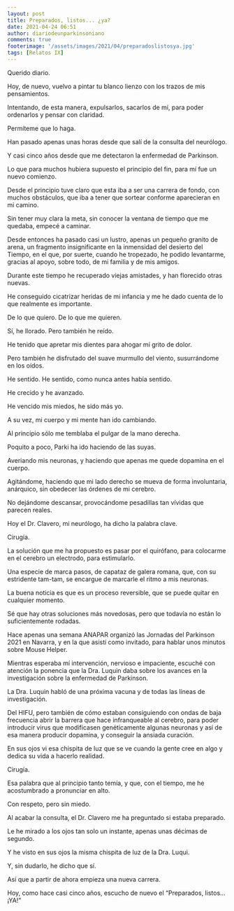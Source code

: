 ```yaml
---
layout: post
title: Preparados, listos... ¿ya?
date: 2021-04-24 06:51
author: diariodeunparkinsoniano
comments: true
footerimage: '/assets/images/2021/04/preparadoslistosya.jpg'
tags: [Relatos IX]
---
```


Querido diario.

Hoy, de nuevo, vuelvo a pintar tu blanco lienzo con los trazos de mis pensamientos.

Intentando, de esta manera, expulsarlos, sacarlos de mí, para poder ordenarlos y pensar con claridad.

Permíteme que lo haga.

Han pasado apenas unas horas desde que salí de la consulta del neurólogo.

Y casi cinco años desde que me detectaron la enfermedad de Parkinson.

Lo que para muchos hubiera supuesto el principio del fin, para mí fue un nuevo comienzo.

Desde el principio tuve claro que esta iba a ser una carrera de fondo, con muchos obstáculos, que iba a tener que sortear conforme aparecieran en mi camino.

Sin tener muy clara la meta, sin conocer la ventana de tiempo que me quedaba, empecé a caminar.

Desde entonces ha pasado casi un lustro, apenas un pequeño granito de arena, un fragmento insignificante en la inmensidad del desierto del Tiempo, en el que, por suerte, cuando he tropezado, he podido levantarme, gracias al apoyo, sobre todo, de mi familia y de mis amigos.

Durante este tiempo he recuperado viejas amistades, y han florecido otras nuevas.

He conseguido cicatrizar heridas de mi infancia y me he dado cuenta de lo que realmente es importante.

De lo que quiero. De lo que me quieren.

Sí, he llorado. Pero también he reído.

He tenido que apretar mis dientes para ahogar mí grito de dolor.  

Pero también he disfrutado del suave murmullo del viento, susurrándome en los oídos.

He sentido. He sentido, como nunca antes había sentido.

He crecido y he avanzado.

He vencido mis miedos, he sido más yo.

A su vez, mi cuerpo y mi mente han ido cambiando.

Al principio sólo me temblaba el pulgar de la mano derecha.

Poquito a poco, Parki ha ido haciendo de las suyas.

Averiando mis neuronas, y haciendo que apenas me quede dopamina en el cuerpo.

Agitándome, haciendo que mi lado derecho se mueva de forma involuntaria, anárquico, sin obedecer las órdenes de mi cerebro.

No dejándome descansar, provocándome pesadillas tan vívidas que parecen reales.

Hoy el Dr. Clavero, mi neurólogo, ha dicho la palabra clave.

Cirugía.

La solución que me ha propuesto es pasar por el quirófano, para colocarme en el cerebro un electrodo, para estimularlo.

Una especie de marca pasos, de capataz de galera romana, que, con su estridente tam-tam, se encargue de marcarle el ritmo a mis neuronas.

La buena noticia es que es un proceso reversible, que se puede quitar en cualquier momento.

Sé que hay otras soluciones más novedosas, pero que todavía no están lo suficientemente rodadas.

Hace apenas una semana ANAPAR organizó las Jornadas del Parkinson 2021 en Navarra, y en la que asistí como invitado, para hablar unos minutos sobre Mouse Helper.

Mientras esperaba mí intervención, nervioso e impaciente, escuché con atención la ponencia que la Dra. Luquin daba sobre los avances en la investigación sobre la enfermedad de Parkinson.

La Dra. Luquin habló de una próxima vacuna y de todas las líneas de investigación.

Del HIFU, pero también de cómo estaban consiguiendo con ondas de baja frecuencia abrir la barrera que hace infranqueable al cerebro, para poder introducir virus que modificasen genéticamente algunas neuronas y así de esa manera producir dopamina, y conseguir la ansiada curación.

En sus ojos vi esa chispita de luz que se ve cuando la gente cree en algo y dedica su vida a hacerlo realidad.

Cirugía.

Esa palabra que al principio tanto temía, y que, con el tiempo, me he acostumbrado a pronunciar en alto.

Con respeto, pero sin miedo.

Al acabar la consulta, el Dr. Clavero me ha preguntado si estaba preparado.

Le he mirado a los ojos tan solo un instante, apenas unas décimas de segundo.

Y he visto en sus ojos la misma chispita de luz de la Dra. Luqui.

Y, sin dudarlo, he dicho que sí.

Así que a partir de ahora empieza una nueva carrera.

Hoy, como hace casi cinco años, escucho de nuevo el “Preparados, listos…¡YA!”
